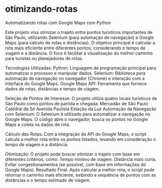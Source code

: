 # otimizando-rotas
Automatizando rotas com Google Maps com Python

Este projeto visa otimizar o trajeto entre pontos turísticos importantes de São Paulo, utilizando Selenium (para automação de navegação) e Google Maps (para cálculo de rotas e distâncias). O objetivo principal é calcular a rota mais eficiente entre diferentes pontos, considerando o tempo de viagem e a distância. O foco é facilitar a visualização do melhor caminho para turistas ou planejadores de rotas.

Tecnologias Utilizadas:
Python: Linguagem de programação principal para automatizar o processo e manipular dados.
Selenium: Biblioteca para automação de navegação no navegador (Chrome) e interação com a interface do Google Maps.
Google Maps API: Ferramenta que fornece dados de rotas, distâncias e tempo de viagem.

Seleção de Pontos de Interesse: O projeto utiliza quatro locais turísticos de São Paulo como pontos de partida e chegada:
Mercadão de São Paulo
Catedral da Sé
Avenida Paulista
Estação da Luz
Automação da Navegação com Selenium: O Selenium é utilizado para automatizar a navegação no Google Maps. O código abre o navegador, busca os pontos no Google Maps e coleta os dados de rota.

Cálculo das Rotas: Com a integração da API do Google Maps, o script calcula a melhor rota entre os pontos listados, levando em consideração o tempo de viagem e a distância.

Otimização: O projeto pode buscar otimizar o trajeto com base em diferentes critérios, como:
Tempo mínimo de viagem.
Distância mais curta.
Evitar congestionamentos (se possível, com base em informações do Google Maps).
Resultado Final: Após calcular a melhor rota, o script pode retornar o caminho mais eficiente, exibindo a sequência de pontos com as distâncias e o tempo estimado de viagem.
